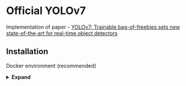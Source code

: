 # Official YOLOv7

Implementation of paper - [YOLOv7: Trainable bag-of-freebies sets new state-of-the-art for real-time object detectors](https://arxiv.org/abs/2207.02696)


## Installation

Docker environment (recommended)
<details><summary> <b>Expand</b> </summary>

``` shell
# create the docker container, you can change the share memory size if you have more.
nvidia-docker run --name yolov7 -it -v your_coco_path/:/coco/ -v your_code_path/:/yolov7 --shm-size=64g nvcr.io/nvidia/pytorch:21.08-py3

# apt install required packages
apt update
apt install -y zip htop screen libgl1-mesa-glx

# pip install required packages
pip install seaborn thop

# go to code folder
cd /yolov7
```
    
    
    ``` shell
# create the docker container, you can change the share memory size if you have more.
detect.pt dosyasını çalıştırmadan önce Tello Drone Kendi Pc'niz ile Wifi baglantısu kurdugunuzdan emin olun !
detect.py yürütülgü zaman baglantı sağlanıp Tello Drone camerasına baglananıp Pc ekranına görüntü gelecektir

# apt install required packages
e tuşu = TakeOff(Yerden Kaldırma) 
apt install -y zip htop screen libgl1-mesa-glx

# pip install required packages
q tuşu = LannOff (Güvenli Yere İndirme)


```

</details>





On Tello Camera:
``` shell
python detect.py 
```

<div align="center">
    <a href="./">
        <img src="./images/photoTello/1660770154.0463047.jpg" width="59%"/>
    </a>
</div>

















